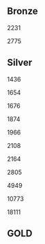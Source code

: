 ## Bronze

2231

2775

## Silver

1436

1654

1676

1874

1966

2108

2164

2805

4949

10773

18111

## GOLD
